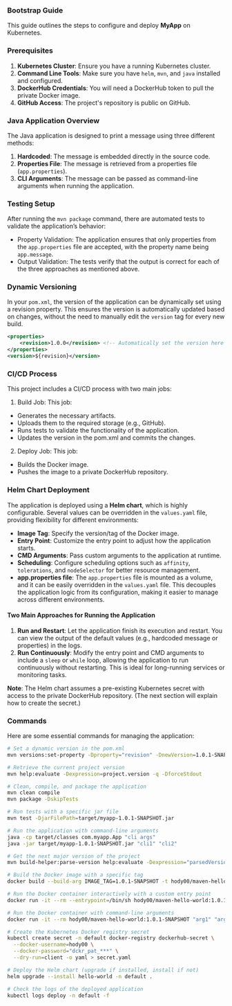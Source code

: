 ### **Bootstrap Guide**
This guide outlines the steps to configure and deploy **MyApp** on Kubernetes.

### **Prerequisites**
1. **Kubernetes Cluster**: Ensure you have a running Kubernetes cluster.
2. **Command Line Tools**: Make sure you have `helm`, `mvn`, and `java` installed and configured.
3. **DockerHub Credentials**: You will need a DockerHub token to pull the private Docker image.
4. **GitHub Access**: The project's repository is public on GitHub.

### **Java Application Overview**
The Java application is designed to print a message using three different methods:
1. **Hardcoded**: The message is embedded directly in the source code.
2. **Properties File**: The message is retrieved from a properties file (`app.properties`).
3. **CLI Arguments**: The message can be passed as command-line arguments when running the application.

### **Testing Setup**
After running the `mvn package` command, there are automated tests to validate the application’s behavior:
- Property Validation: The application ensures that only properties from the `app.properties` file are accepted, with the property name being `app.message`.
- Output Validation: The tests verify that the output is correct for each of the three approaches as mentioned above.

### **Dynamic Versioning**
In your `pom.xml`, the version of the application can be dynamically set using a revision property. This ensures the version is automatically updated based on changes, without the need to manually edit the `version` tag for every new build.
```xml
<properties>
    <revision>1.0.0</revision> <!-- Automatically set the version here -->
</properties>
<version>${revision}</version>
```

### CI/CD Process
This project includes a CI/CD process with two main jobs:

1. Build Job: This job:
  * Generates the necessary artifacts.
  * Uploads them to the required storage (e.g., GitHub).
  * Runs tests to validate the functionality of the application.
  * Updates the version in the pom.xml and commits the changes.

2. Deploy Job: This job:
  * Builds the Docker image.
  * Pushes the image to a private DockerHub repository.

### **Helm Chart Deployment**

The application is deployed using a **Helm chart**, which is highly configurable. Several values can be overridden in the `values.yaml` file, providing flexibility for different environments:

- **Image Tag**: Specify the version/tag of the Docker image.
- **Entry Point**: Customize the entry point to adjust how the application starts.
- **CMD Arguments**: Pass custom arguments to the application at runtime.
- **Scheduling**: Configure scheduling options such as `affinity`, `tolerations`, and `nodeSelector` for better resource management.
- **app.properties file**: The `app.properties` file is mounted as a volume, and it can be easily overridden in the `values.yaml` file. This decouples the application logic from its configuration, making it easier to manage across different environments.

#### **Two Main Approaches for Running the Application**

1. **Run and Restart**: Let the application finish its execution and restart. You can view the output of the default values (e.g., hardcoded message or properties) in the logs.
2. **Run Continuously**: Modify the entry point and CMD arguments to include a `sleep` or `while` loop, allowing the application to run continuously without restarting. This is ideal for long-running services or monitoring tasks.

**Note**: The Helm chart assumes a pre-existing Kubernetes secret with access to the private DockerHub repository. (The next section will explain how to create the secret.)

### **Commands**

Here are some essential commands for managing the application:

```bash
# Set a dynamic version in the pom.xml
mvn versions:set-property -Dproperty="revision" -DnewVersion=1.0.1-SNAPSHOT

# Retrieve the current project version
mvn help:evaluate -Dexpression=project.version -q -DforceStdout

# Clean, compile, and package the application
mvn clean compile
mvn package -DskipTests

# Run tests with a specific jar file
mvn test -DjarFilePath=target/myapp-1.0.1-SNAPSHOT.jar

# Run the application with command-line arguments
java -cp target/classes com.myapp.App "cli args"
java -jar target/myapp-1.0.1-SNAPSHOT.jar "cli1" "cli2"

# Get the next major version of the project
mvn build-helper:parse-version help:evaluate -Dexpression="parsedVersion.nextMajorVersion" -q -DforceStdout

# Build the Docker image with a specific tag
docker build --build-arg IMAGE_TAG=1.0.1-SNAPSHOT -t hody00/maven-hello-world:1.0.1-SNAPSHOT .

# Run the Docker container interactively with a custom entry point
docker run -it --rm --entrypoint=/bin/sh hody00/maven-hello-world:1.0.1-SNAPSHOT

# Run the Docker container with command-line arguments
docker run -it --rm hody00/maven-hello-world:1.0.1-SNAPSHOT "arg1" "arg2"

# Create the Kubernetes Docker registry secret
kubectl create secret -n default docker-registry dockerhub-secret \
  --docker-username=hody00 \
  --docker-password="dckr_pat_***" \
  --dry-run=client -o yaml > secret.yaml

# Deploy the Helm chart (upgrade if installed, install if not)
helm upgrade --install hello-world -n default .

# Check the logs of the deployed application
kubectl logs deploy -n default -f
```
